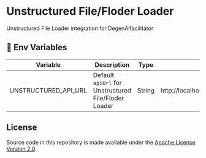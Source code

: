 # Unstructured File/Floder Loader

Unstructured File Loader integration for DegenAIfacilitator

## 🌱 Env Variables

| Variable                     | Description                                                                                     | Type                                             | Default                             |
| ---------------------------- | ----------------------------------------------------------------------------------------------- | ------------------------------------------------ | ----------------------------------- |
| UNSTRUCTURED_API_URL | Default `apiUrl` for Unstructured File/Floder Loader                                            | String                                                                    |  http://localhost:8000/general/v0/general          |

## License

Source code in this repository is made available under the [Apache License Version 2.0](https://github.com/Degen-AI-facilitator/DegenAIfacilitator/blob/master/LICENSE.md).